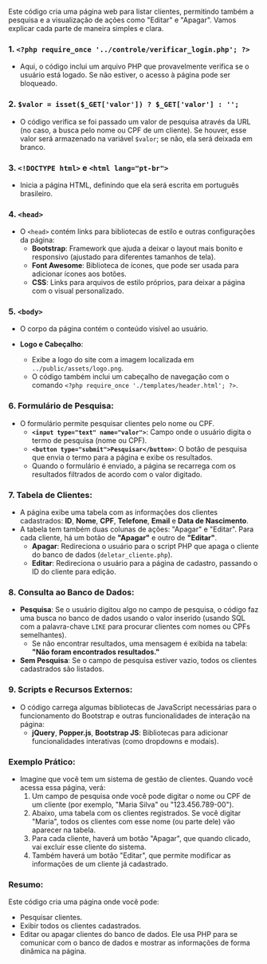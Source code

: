 Este código cria uma página web para listar clientes, permitindo também a pesquisa e a visualização de ações como "Editar" e "Apagar". Vamos explicar cada parte de maneira simples e clara.

### 1. **`<?php require_once '../controle/verificar_login.php'; ?>`**
   - Aqui, o código inclui um arquivo PHP que provavelmente verifica se o usuário está logado. Se não estiver, o acesso à página pode ser bloqueado.

### 2. **`$valor = isset($_GET['valor']) ? $_GET['valor'] : '';`**
   - O código verifica se foi passado um valor de pesquisa através da URL (no caso, a busca pelo nome ou CPF de um cliente). Se houver, esse valor será armazenado na variável `$valor`; se não, ela será deixada em branco.

### 3. **`<!DOCTYPE html>` e `<html lang="pt-br">`**
   - Inicia a página HTML, definindo que ela será escrita em português brasileiro.

### 4. **`<head>`**
   - O `<head>` contém links para bibliotecas de estilo e outras configurações da página:
     - **Bootstrap**: Framework que ajuda a deixar o layout mais bonito e responsivo (ajustado para diferentes tamanhos de tela).
     - **Font Awesome**: Biblioteca de ícones, que pode ser usada para adicionar ícones aos botões.
     - **CSS**: Links para arquivos de estilo próprios, para deixar a página com o visual personalizado.

### 5. **`<body>`**
   - O corpo da página contém o conteúdo visível ao usuário.
   
   - **Logo e Cabeçalho**:
     - Exibe a logo do site com a imagem localizada em `../public/assets/logo.png`.
     - O código também inclui um cabeçalho de navegação com o comando `<?php require_once './templates/header.html'; ?>`.

### 6. **Formulário de Pesquisa**:
   - O formulário permite pesquisar clientes pelo nome ou CPF.
     - **`<input type="text" name="valor">`**: Campo onde o usuário digita o termo de pesquisa (nome ou CPF).
     - **`<button type="submit">Pesquisar</button>`**: O botão de pesquisa que envia o termo para a página e exibe os resultados.
     - Quando o formulário é enviado, a página se recarrega com os resultados filtrados de acordo com o valor digitado.

### 7. **Tabela de Clientes**:
   - A página exibe uma tabela com as informações dos clientes cadastrados: **ID**, **Nome**, **CPF**, **Telefone**, **Email** e **Data de Nascimento**.
   - A tabela tem também duas colunas de ações: "Apagar" e "Editar". Para cada cliente, há um botão de **"Apagar"** e outro de **"Editar"**.
     - **Apagar**: Redireciona o usuário para o script PHP que apaga o cliente do banco de dados (`deletar_cliente.php`).
     - **Editar**: Redireciona o usuário para a página de cadastro, passando o ID do cliente para edição.

### 8. **Consulta ao Banco de Dados**:
   - **Pesquisa**: Se o usuário digitou algo no campo de pesquisa, o código faz uma busca no banco de dados usando o valor inserido (usando SQL com a palavra-chave `LIKE` para procurar clientes com nomes ou CPFs semelhantes).
     - Se não encontrar resultados, uma mensagem é exibida na tabela: **"Não foram encontrados resultados."**
   - **Sem Pesquisa**: Se o campo de pesquisa estiver vazio, todos os clientes cadastrados são listados.

### 9. **Scripts e Recursos Externos**:
   - O código carrega algumas bibliotecas de JavaScript necessárias para o funcionamento do Bootstrap e outras funcionalidades de interação na página:
     - **jQuery**, **Popper.js**, **Bootstrap JS**: Bibliotecas para adicionar funcionalidades interativas (como dropdowns e modais).

### Exemplo Prático:
- Imagine que você tem um sistema de gestão de clientes. Quando você acessa essa página, verá:
  1. Um campo de pesquisa onde você pode digitar o nome ou CPF de um cliente (por exemplo, "Maria Silva" ou "123.456.789-00").
  2. Abaixo, uma tabela com os clientes registrados. Se você digitar "Maria", todos os clientes com esse nome (ou parte dele) vão aparecer na tabela.
  3. Para cada cliente, haverá um botão "Apagar", que quando clicado, vai excluir esse cliente do sistema.
  4. Também haverá um botão "Editar", que permite modificar as informações de um cliente já cadastrado.

### Resumo:
Este código cria uma página onde você pode:
- Pesquisar clientes.
- Exibir todos os clientes cadastrados.
- Editar ou apagar clientes do banco de dados.
Ele usa PHP para se comunicar com o banco de dados e mostrar as informações de forma dinâmica na página.